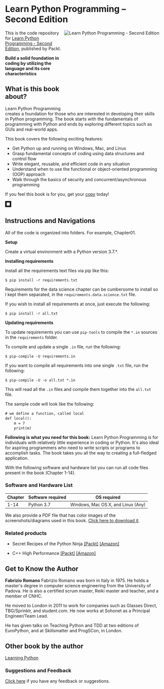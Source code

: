 # Learn Python Programming – Second Edition

<a href="https://www.packtpub.com/application-development/learn-python-programming-second-edition?utm_source=github&utm_medium=repository&utm_campaign=9781788996662 "><img src="https://d1ldz4te4covpm.cloudfront.net/sites/default/files/imagecache/ppv4_main_book_cover/B10074_New1cover.png" alt="Learn Python Programming - Second Edition" height="256px" align="right"></a>

This is the code repository for [Learn Python Programming - Second Edition](https://www.packtpub.com/application-development/learn-python-programming-second-edition?utm_source=github&utm_medium=repository&utm_campaign=9781788996662), published by Packt.

**Build a solid foundation in coding by utilizing the language and its core characteristics**

## What is this book about?
Learn Python Programming creates a foundation for those who are interested in developing their skills in Python programming. The book starts with the fundamentals of programming with Python and ends by exploring different topics such as GUIs and real-world apps.

This book covers the following exciting features:
* Get Python up and running on Windows, Mac, and Linux 
* Grasp fundamental concepts of coding using data structures and control flow 
* Write elegant, reusable, and efficient code in any situation 
* Understand when to use the functional or object-oriented programming (OOP) approach 
* Walk through the basics of security and concurrent/asynchronous programming 

If you feel this book is for you, get your [copy](https://www.amazon.com/dp/1788996666) today!

<a href="https://www.packtpub.com/?utm_source=github&utm_medium=banner&utm_campaign=GitHubBanner"><img src="https://raw.githubusercontent.com/PacktPublishing/GitHub/master/GitHub.png" 
alt="https://www.packtpub.com/" border="5" /></a>

## Instructions and Navigations
All of the code is organized into folders. For example, Chapter01.

**Setup**


Create a virtual environment with a Python version 3.7.*.


**Installing requirements**

Install all the requirements text files via pip like this:

    $ pip install -r requirements.txt

Requirements for the data science chapter can be cumbersome to install
so I kept them separated, in the `requirements.data.science.txt` file.

If you wish to install all requirements at once, just execute the following:

    $ pip install -r all.txt


**Updating requirements**

To update requirements you can use `pip-tools` to compile the `*.in`
sources in the `requirements` folder.

To compile and update a single `.in` file, run the following:

    $ pip-compile -U requirements.in

If you want to compile all requirements into one single `.txt` file,
run the following:

    $ pip-compile -U -o all.txt *.in

This will read all the `.in` files and compile them together into the
`all.txt` file.

The sample code will look like the following:
```
# we define a function, called local
def local():
    m = 7
    print(m)
```

**Following is what you need for this book:**
Learn Python Programming is for individuals with relatively little experience in coding or Python. It's also ideal for aspiring programmers who need to write scripts or programs to accomplish tasks. The book takes you all the way to creating a full-fledged application.

With the following software and hardware list you can run all code files present in the book (Chapter 1-14).
### Software and Hardware List
| Chapter  | Software required                   | OS required                        |
| -------- | ------------------------------------| -----------------------------------|
| 1-14        | Python 3.7                     | Windows, Mac OS X, and Linux (Any) |

We also provide a PDF file that has color images of the screenshots/diagrams used in this book. [Click here to download it]().

### Related products
* Secret Recipes of the Python Ninja [[Packt]](https://www.packtpub.com/application-development/secret-recipes-python-ninja?utm_source=github&utm_medium=repository&utm_campaign=9781788294874) [[Amazon]](https://www.amazon.com/dp/1788294874)

* C++ High Performance [[Packt]](https://www.packtpub.com/application-development/python-programming-blueprints?utm_source=github&utm_medium=repository&utm_campaign=9781787120952) [[Amazon]](https://www.amazon.com/dp/1786468166)

## Get to Know the Author
**Fabrizio Romano**
Fabrizio Romano was born in Italy in 1975. He holds a master's degree in computer science engineering from the University of Padova. He is also a certified scrum master, Reiki master and teacher, and a member of CNHC.

He moved to London in 2011 to work for companies such as Glasses Direct, TBG/Sprinklr, and student.com. He now works at Sohonet as a Principal Engineer/Team Lead.

He has given talks on Teaching Python and TDD at two editions of EuroPython, and at Skillsmatter and ProgSCon, in London.

## Other book by the author
[ Learning Python](https://www.packtpub.com/application-development/learning-python?utm_source=github&utm_medium=repository&utm_campaign=9781783551712 )

### Suggestions and Feedback
[Click here](https://docs.google.com/forms/d/e/1FAIpQLSdy7dATC6QmEL81FIUuymZ0Wy9vH1jHkvpY57OiMeKGqib_Ow/viewform) if you have any feedback or suggestions.
